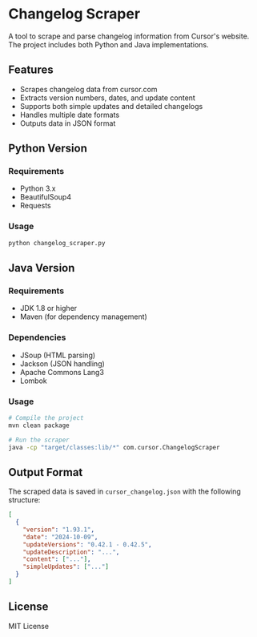 # Changelog Scraper

A tool to scrape and parse changelog information from Cursor's website. The project includes both Python and Java implementations.

## Features

- Scrapes changelog data from cursor.com
- Extracts version numbers, dates, and update content
- Supports both simple updates and detailed changelogs
- Handles multiple date formats
- Outputs data in JSON format

## Python Version

### Requirements
- Python 3.x
- BeautifulSoup4
- Requests

### Usage
```bash
python changelog_scraper.py
```

## Java Version

### Requirements
- JDK 1.8 or higher
- Maven (for dependency management)

### Dependencies
- JSoup (HTML parsing)
- Jackson (JSON handling)
- Apache Commons Lang3
- Lombok

### Usage
```bash
# Compile the project
mvn clean package

# Run the scraper
java -cp "target/classes:lib/*" com.cursor.ChangelogScraper
```

## Output Format

The scraped data is saved in `cursor_changelog.json` with the following structure:

```json
[
  {
    "version": "1.93.1",
    "date": "2024-10-09",
    "updateVersions": "0.42.1 - 0.42.5",
    "updateDescription": "...",
    "content": ["..."],
    "simpleUpdates": ["..."]
  }
]
```

## License

MIT License 